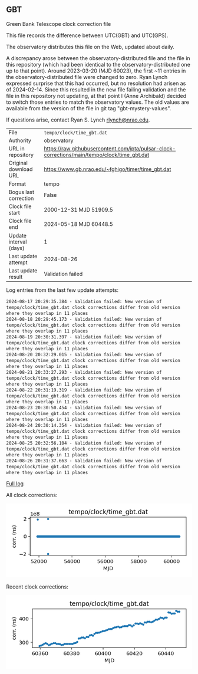 
## GBT

Green Bank Telescope clock correction file

This file records the difference between UTC(GBT) and UTC(GPS).

The observatory distributes this file on the Web, updated about daily.

A discrepancy arose between the observatory-distributed file and the
file in this repository (which had been identical to the 
observatory-distributed one up to that point). Around 
2023-03-20 (MJD 60023), the first ~11 entries in the 
observatory-distributed file were changed to zero.
Ryan Lynch expressed surprise that this had occurred, but no
resolution had arisen as of 2024-02-14. Since this resulted in
the new file failing validation and the file in this repository
not updating, at that point I (Anne Archibald) decided to
switch those entries to match the observatory values. The old values
are available from the version of the file in git tag 
"gbt-mystery-values".

If questions arise, contact Ryan S. Lynch <rlynch@nrao.edu>.

|     |     |
|:--- |:--- |
| File | `tempo/clock/time_gbt.dat` |
| Authority | observatory |
| URL in repository | <https://raw.githubusercontent.com/ipta/pulsar-clock-corrections/main/tempo/clock/time_gbt.dat> |
| Original download URL | <https://www.gb.nrao.edu/~fghigo/timer/time_gbt.dat> |
| Format | tempo |
| Bogus last correction | False |
| Clock file start | 2000-12-31 MJD 51909.5 |
| Clock file end | 2024-05-18 MJD 60448.5 |
| Update interval (days) | 1 |
| Last update attempt | 2024-08-26 |
| Last update result | Validation failed |

Log entries from the last few update attempts:
```
2024-08-17 20:29:35.384 - Validation failed: New version of tempo/clock/time_gbt.dat clock corrections differ from old version where they overlap in 11 places
2024-08-18 20:29:45.173 - Validation failed: New version of tempo/clock/time_gbt.dat clock corrections differ from old version where they overlap in 11 places
2024-08-19 20:30:31.397 - Validation failed: New version of tempo/clock/time_gbt.dat clock corrections differ from old version where they overlap in 11 places
2024-08-20 20:32:29.015 - Validation failed: New version of tempo/clock/time_gbt.dat clock corrections differ from old version where they overlap in 11 places
2024-08-21 20:33:27.293 - Validation failed: New version of tempo/clock/time_gbt.dat clock corrections differ from old version where they overlap in 11 places
2024-08-22 20:31:19.319 - Validation failed: New version of tempo/clock/time_gbt.dat clock corrections differ from old version where they overlap in 11 places
2024-08-23 20:30:50.454 - Validation failed: New version of tempo/clock/time_gbt.dat clock corrections differ from old version where they overlap in 11 places
2024-08-24 20:30:14.354 - Validation failed: New version of tempo/clock/time_gbt.dat clock corrections differ from old version where they overlap in 11 places
2024-08-25 20:32:56.104 - Validation failed: New version of tempo/clock/time_gbt.dat clock corrections differ from old version where they overlap in 11 places
2024-08-26 20:31:37.663 - Validation failed: New version of tempo/clock/time_gbt.dat clock corrections differ from old version where they overlap in 11 places
```
[Full log](https://raw.githubusercontent.com/ipta/pulsar-clock-corrections/main/log/tempo/clock/time_gbt.dat.log)


All clock corrections:

![plot of all clock corrections](time_gbt.dat.png "All corrections")

Recent clock corrections:

![plot of recent clock corrections](time_gbt.dat.short.png "Recent corrections")


